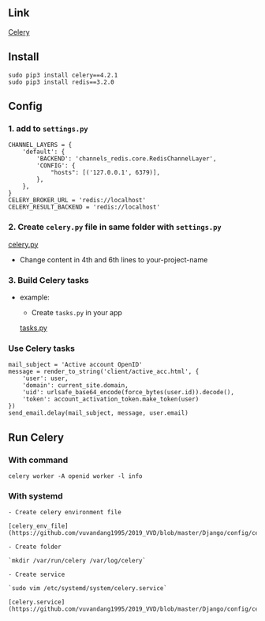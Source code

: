 ## Link
[Celery](https://knowpapa.com/django-celery-rabbitmq/)
## Install

```
sudo pip3 install celery==4.2.1
sudo pip3 install redis==3.2.0
```

## Config
### 1. add to `settings.py`

```
CHANNEL_LAYERS = {
    'default': {
        'BACKEND': 'channels_redis.core.RedisChannelLayer',
        'CONFIG': {
            "hosts": [('127.0.0.1', 6379)],
        },
    },
}
CELERY_BROKER_URL = 'redis://localhost'
CELERY_RESULT_BACKEND = 'redis://localhost'
```

### 2. Create `celery.py` file in same folder with `settings.py`

[celery.py](https://github.com/vuvandang1995/2019_VVD/blob/master/Django/config/celery.py)

- Change content in 4th and 6th lines to your-project-name

### 3. Build Celery tasks

- example:
  - Create `tasks.py` in your app
  
  [tasks.py](https://github.com/vuvandang1995/2019_VVD/blob/master/Django/config/tasks.py)
  
### Use Celery tasks

```
mail_subject = 'Active account OpenID'
message = render_to_string('client/active_acc.html', {
    'user': user,
    'domain': current_site.domain,
    'uid': urlsafe_base64_encode(force_bytes(user.id)).decode(),
    'token': account_activation_token.make_token(user)
})
send_email.delay(mail_subject, message, user.email)
```
## Run Celery
### With command

`celery worker -A openid worker -l info`

### With systemd
    - Create celery environment file
    
    [celery_env_file](https://github.com/vuvandang1995/2019_VVD/blob/master/Django/config/celery_env_file)
    
    - Create folder
    
    `mkdir /var/run/celery /var/log/celery`
    
    - Create service
    
    `sudo vim /etc/systemd/system/celery.service`
    
    [celery.service](https://github.com/vuvandang1995/2019_VVD/blob/master/Django/config/celery.service)
    
    
